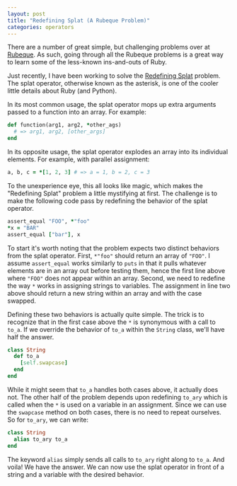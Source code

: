 ```yaml
---
layout: post
title: "Redefining Splat (A Rubeque Problem)"
categories: operators
---
```


There are a number of great simple, but challenging problems over at [Rubeque](http://rubeque.com/problems). As such, going through all the Rubeque problems is a great way to learn some of the less-known ins-and-outs of Ruby.

Just recently, I have been working to solve the [Redefining Splat](http://rubeque.com/problems/redefining-splat) problem. The splat operator, otherwise known as the asterisk, is one of the cooler little details about Ruby (and Python).

In its most common usage, the splat operator mops up extra arguments passed to a function into an array. For example:

``` ruby
def function(arg1, arg2, *other_ags)
  # => arg1, arg2, [other_args]
end
```

In its opposite usage, the splat operator explodes an array into its individual elements. For example, with parallel assignment:

``` ruby
a, b, c = *[1, 2, 3] # => a = 1, b = 2, c = 3
```

To the unexperience eye, this all looks like magic, which makes the "Redefining Splat" problem a little mystifying at first. The challenge is to make the following code pass by redefining the behavior of the splat operator.

``` ruby
assert_equal "FOO", *"foo"
*x = "BAR"
assert_equal ["bar"], x
```

To start it's worth noting that the problem expects two distinct behaviors from the splat operator. First, ```*"foo"``` should return an array of ```"FOO"```. I assume ```assert_equal``` works similarly to ```puts``` in that it pulls whatever elements are in an array out before testing them, hence the first line above where ```"FOO"``` does not appear within an array. Second, we need to redefine the way ```*``` works in assigning strings to variables. The assignment in line two above should return a new string within an array and with the case swapped.

Defining these two behaviors is actually quite simple. The trick is to recognize that in the first case above the ```*``` is synonymous with a call to ```to_a```. If we override the behavior of ```to_a``` within the ```String``` class, we'll have half the answer.

``` ruby
class String
  def to_a
    [self.swapcase]
  end
end
```

While it might seem that ```to_a``` handles both cases above, it actually does not. The other half of the problem depends upon redefining ```to_ary``` which is called when the ```*``` is used on a variable in an assignment. Since we can use the ```swapcase``` method on both cases, there is no need to repeat ourselves. So for ```to_ary```, we can write:

```ruby
class String
  alias to_ary to_a
end
```

The keyword ```alias``` simply sends all calls to ```to_ary``` right along to ```to_a```. And voila! We have the answer. We can now use the splat operator in front of a string and a variable with the desired behavior.